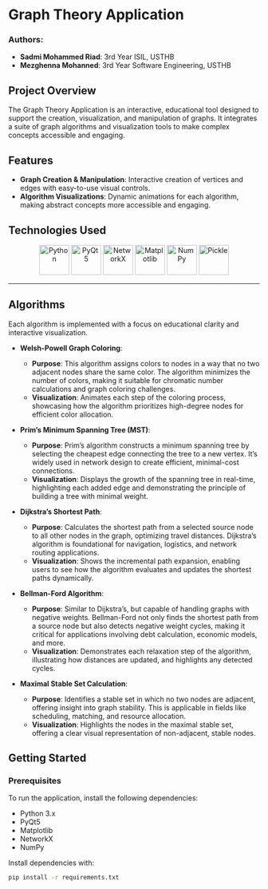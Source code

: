 # Graph Theory Application

### Authors:
- **Sadmi Mohammed Riad**: 3rd Year ISIL, USTHB
- **Mezghenna Mohanned**: 3rd Year Software Engineering, USTHB

## Project Overview

The Graph Theory Application is an interactive, educational tool designed to support the creation, visualization, and manipulation of graphs. It integrates a suite of graph algorithms and visualization tools to make complex concepts accessible and engaging.

## Features

- **Graph Creation & Manipulation**: Interactive creation of vertices and edges with easy-to-use visual controls.
- **Algorithm Visualizations**: Dynamic animations for each algorithm, making abstract concepts more accessible and engaging.

## Technologies Used

<div align="center">
    <img src="https://img.icons8.com/color/48/000000/python.png" alt="Python" width="60" />
    <img src="https://img.icons8.com/color/48/000000/qt.png" alt="PyQt5" width="60" />
    <img src="https://upload.wikimedia.org/wikipedia/commons/3/30/Networkx_logo.svg" alt="NetworkX" width="60" />
    <img src="https://upload.wikimedia.org/wikipedia/commons/8/84/Matplotlib_icon.svg" alt="Matplotlib" width="60" />
    <img src="https://upload.wikimedia.org/wikipedia/commons/3/31/NumPy_logo_2020.svg" alt="NumPy" width="60" />
    <img src="https://upload.wikimedia.org/wikipedia/commons/thumb/e/e5/Pickle_Rick.png/600px-Pickle_Rick.png" alt="Pickle" width="60" />
</div>

---

## Algorithms

Each algorithm is implemented with a focus on educational clarity and interactive visualization.

- **Welsh-Powell Graph Coloring**:
  - **Purpose**: This algorithm assigns colors to nodes in a way that no two adjacent nodes share the same color. The algorithm minimizes the number of colors, making it suitable for chromatic number calculations and graph coloring challenges.
  - **Visualization**: Animates each step of the coloring process, showcasing how the algorithm prioritizes high-degree nodes for efficient color allocation.

- **Prim’s Minimum Spanning Tree (MST)**:
  - **Purpose**: Prim’s algorithm constructs a minimum spanning tree by selecting the cheapest edge connecting the tree to a new vertex. It’s widely used in network design to create efficient, minimal-cost connections.
  - **Visualization**: Displays the growth of the spanning tree in real-time, highlighting each added edge and demonstrating the principle of building a tree with minimal weight.

- **Dijkstra’s Shortest Path**:
  - **Purpose**: Calculates the shortest path from a selected source node to all other nodes in the graph, optimizing travel distances. Dijkstra’s algorithm is foundational for navigation, logistics, and network routing applications.
  - **Visualization**: Shows the incremental path expansion, enabling users to see how the algorithm evaluates and updates the shortest paths dynamically.

- **Bellman-Ford Algorithm**:
  - **Purpose**: Similar to Dijkstra’s, but capable of handling graphs with negative weights. Bellman-Ford not only finds the shortest path from a source node but also detects negative weight cycles, making it critical for applications involving debt calculation, economic models, and more.
  - **Visualization**: Demonstrates each relaxation step of the algorithm, illustrating how distances are updated, and highlights any detected cycles.

- **Maximal Stable Set Calculation**:
  - **Purpose**: Identifies a stable set in which no two nodes are adjacent, offering insight into graph stability. This is applicable in fields like scheduling, matching, and resource allocation.
  - **Visualization**: Highlights the nodes in the maximal stable set, offering a clear visual representation of non-adjacent, stable nodes.

## Getting Started

### Prerequisites

To run the application, install the following dependencies:

- Python 3.x
- PyQt5
- Matplotlib
- NetworkX
- NumPy

Install dependencies with:
```bash
pip install -r requirements.txt
